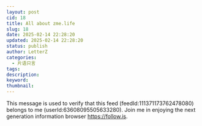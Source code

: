 ```yaml
---
layout: post
cid: 18
title: All about zme.life
slug: 18
date: 2025-02-14 22:28:20
updated: 2025-02-14 22:28:20
status: publish
author: LetterZ
categories: 
  - 片语只言
tags: 
description: 
keyword: 
thumbnail: 
---
```



This message is used to verify that this feed (feedId:111371173762478080) belongs to me (userId:63608095505633280). Join me in enjoying the next generation information browser https://follow.is.